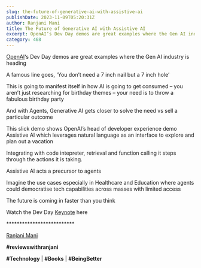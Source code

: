 ```yaml
---
slug: the-future-of-generative-ai-with-assistive-ai
publishDate: 2023-11-09T05:20:31Z
author: Ranjani Mani
title: The Future of Generative AI with Assistive AI 
excerpt: OpenAI‘s Dev Day demos are great examples where the Gen AI industry is heading A famous line goes, ‘You don’t need a 7 inch nail but a 7 inch hole’ This is going to manifest itself in how AI is going to get consumed – you aren’t just researching for birthday themes – your need  ... 
category: 468
---
```


[OpenAI](https://www.linkedin.com/feed/#)‘s Dev Day demos are great examples where the Gen AI industry is heading

A famous line goes, ‘You don’t need a 7 inch nail but a 7 inch hole’

This is going to manifest itself in how AI is going to get consumed – you aren’t just researching for birthday themes – your need is to throw a fabulous birthday party

And with Agents, Generative AI gets closer to solve the need vs sell a particular outcome

This slick demo shows OpenAI’s head of developer experience demo Assistive AI which leverages natural language as an interface to explore and plan out a vacation

Integrating with code intepreter, retrieval and function calling it steps through the actions it is taking.

Assistive AI acts a precursor to agents

Imagine the use cases especially in Healthcare and Education where agents could democratise tech capabilities across masses with limited access

The future is coming in faster than you think

Watch the Dev Day [Keynote](https://www.youtube.com/watch?v=U9mJuUkhUzk) here 

\*\*\*\*\*\*\*\*\*\*\*\*\*\*\*\*\*\*\*\*\*\*\*\*\*\*

[Ranjani Mani](https://www.linkedin.com/feed/#)

**#reviewswithranjani**

**#Technology** | **#Books** | **#BeingBetter**